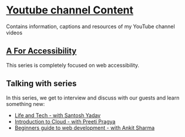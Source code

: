 # [Youtube channel Content](https://www.youtube.com/channel/UCzv8q9-tSIQuTDzgB1BgXMQ)
Contains information, captions and resources of my YouTube channel videos

## [A For Accessibility](https://github.com/anuk79/youtube-content/blob/main/AForAccessibility/index.md)
This series is completely focused on web accessibility.

## Talking with series
In this series, we get to interview and discuss with our guests and learn something new:
- [Life and Tech - with Santosh Yadav](https://github.com/anuk79/youtube-content/blob/main/Talking%20with%20Series/Life_and_tech_with_Santosh/index.md)
- [Introduction to Cloud - with Preeti Pragya](https://github.com/anuk79/youtube-content/blob/main/Talking%20with%20Series/Introduction_to_cloud_with_Preeti/index.md)
- [Beginners guide to web development - with Ankit Sharma](https://github.com/anuk79/youtube-content/blob/main/Talking%20with%20Series/Beginners_guide_to_web_development_with_Ankit/index.md)

